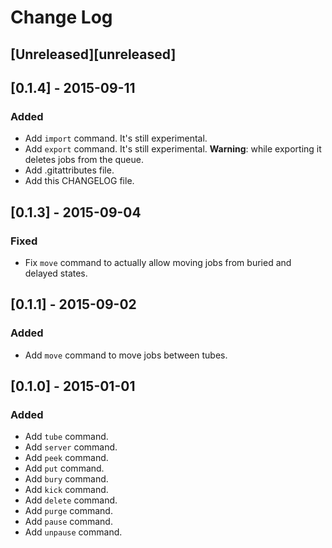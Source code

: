 # Change Log

## [Unreleased][unreleased]

## [0.1.4] - 2015-09-11
### Added
- Add `import` command. It's still experimental.
- Add `export` command. It's still experimental. **Warning**: while exporting it deletes jobs from the queue.
- Add .gitattributes file.
- Add this CHANGELOG file.

## [0.1.3] - 2015-09-04
### Fixed
- Fix `move` command to actually allow moving jobs from buried and delayed states.

## [0.1.1] - 2015-09-02
### Added
 - Add `move` command to move jobs between tubes.
 
## [0.1.0] - 2015-01-01
### Added
- Add `tube` command.
- Add `server` command.
- Add `peek` command.
- Add `put` command.
- Add `bury` command.
- Add `kick` command.
- Add `delete` command.
- Add `purge` command.
- Add `pause` command.
- Add `unpause` command.
